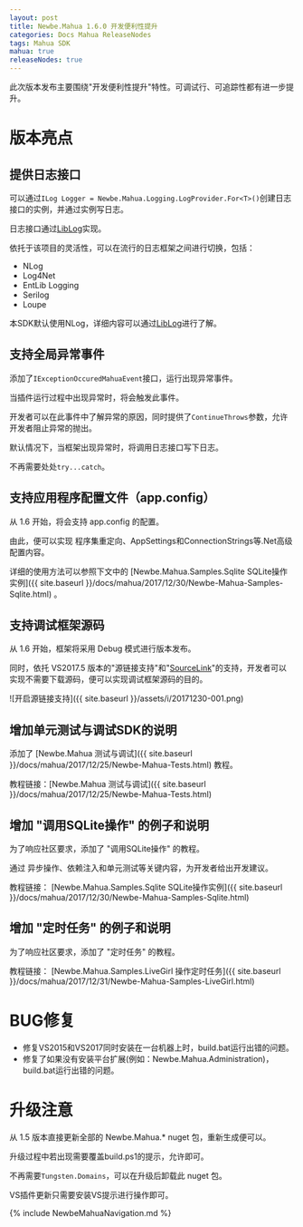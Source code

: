 ```yaml
---
layout: post
title: Newbe.Mahua 1.6.0 开发便利性提升
categories: Docs Mahua ReleaseNodes
tags: Mahua SDK
mahua: true
releaseNodes: true
---
```


此次版本发布主要围绕"开发便利性提升"特性。可调试行、可追踪性都有进一步提升。

# 版本亮点

## 提供日志接口

可以通过`ILog Logger = Newbe.Mahua.Logging.LogProvider.For<T>()`创建日志接口的实例，并通过实例写日志。

日志接口通过[LibLog](https://github.com/damianh/LibLog)实现。

依托于该项目的灵活性，可以在流行的日志框架之间进行切换，包括：

- NLog
- Log4Net
- EntLib Logging
- Serilog
- Loupe

本SDK默认使用NLog，详细内容可以通过[LibLog](https://github.com/damianh/LibLog)进行了解。

## 支持全局异常事件

添加了`IExceptionOccuredMahuaEvent`接口，运行出现异常事件。

当插件运行过程中出现异常时，将会触发此事件。

开发者可以在此事件中了解异常的原因，同时提供了`ContinueThrows`参数，允许开发者阻止异常的抛出。

默认情况下，当框架出现异常时，将调用日志接口写下日志。

不再需要处处`try...catch`。

## 支持应用程序配置文件（app.config）

从 1.6 开始，将会支持 app.config 的配置。

由此，便可以实现 程序集重定向、AppSettings和ConnectionStrings等.Net高级配置内容。

详细的使用方法可以参照下文中的 [Newbe.Mahua.Samples.Sqlite SQLite操作实例]({{ site.baseurl }}/docs/mahua/2017/12/30/Newbe-Mahua-Samples-Sqlite.html) 。

## 支持调试框架源码

从 1.6 开始，框架将采用 Debug 模式进行版本发布。

同时，依托 VS2017.5 版本的"源链接支持"和"[SourceLink](https://github.com/ctaggart/SourceLink)"的支持，开发者可以实现不需要下载源码，便可以实现调试框架源码的目的。

![开启源链接支持]({{ site.baseurl }}/assets/i/20171230-001.png)

## 增加单元测试与调试SDK的说明

添加了 [Newbe.Mahua 测试与调试]({{ site.baseurl }}/docs/mahua/2017/12/25/Newbe-Mahua-Tests.html) 教程。

教程链接：[Newbe.Mahua 测试与调试]({{ site.baseurl }}/docs/mahua/2017/12/25/Newbe-Mahua-Tests.html)

## 增加 "调用SQLite操作" 的例子和说明

为了响应社区要求，添加了 "调用SQLite操作" 的教程。

通过 异步操作、依赖注入和单元测试等关键内容，为开发者给出开发建议。

教程链接： [Newbe.Mahua.Samples.Sqlite SQLite操作实例]({{ site.baseurl }}/docs/mahua/2017/12/30/Newbe-Mahua-Samples-Sqlite.html)

## 增加 "定时任务" 的例子和说明

为了响应社区要求，添加了 "定时任务" 的教程。

教程链接： [Newbe.Mahua.Samples.LiveGirl 操作定时任务]({{ site.baseurl }}/docs/mahua/2017/12/31/Newbe-Mahua-Samples-LiveGirl.html)

# BUG修复

- 修复VS2015和VS2017同时安装在一台机器上时，build.bat运行出错的问题。
- 修复了如果没有安装平台扩展(例如：Newbe.Mahua.Administration)，build.bat运行出错的问题。

# 升级注意

从 1.5 版本直接更新全部的 Newbe.Mahua.* nuget 包，重新生成便可以。

升级过程中若出现需要覆盖build.ps1的提示，允许即可。

不再需要`Tungsten.Domains`，可以在升级后卸载此 nuget 包。

VS插件更新只需要安装VS提示进行操作即可。

{% include NewbeMahuaNavigation.md %}
